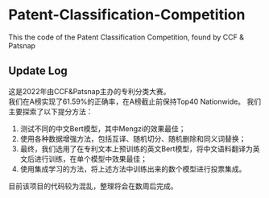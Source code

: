 # Patent-Classification-Competition
This the code of the Patent Classification Competition, found by CCF &amp; Patsnap
## Update Log
这是2022年由CCF&Patsnap主办的专利分类大赛。  
我们在A榜实现了61.59%的正确率，在A榜截止前保持Top40 Nationwide。
我们主要探索了以下提分方法：

1. 测试不同的中文Bert模型，其中Mengzi的效果最佳；
2. 使用各种数据增强方法，包括互译、随机切分、随机删除和同义词替换；
3. 最终，我们选用了在专利文本上预训练的英文Bert模型，将中文语料翻译为英文后进行训练，在单个模型中效果最佳；
4. 使用集成学习的方法，将上述方法中训练出来的数个模型进行投票集成。

目前该项目的代码较为混乱，整理将会在数周后完成。